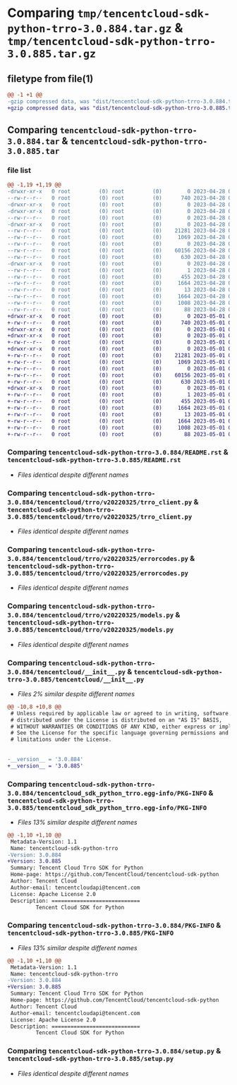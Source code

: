 # Comparing `tmp/tencentcloud-sdk-python-trro-3.0.884.tar.gz` & `tmp/tencentcloud-sdk-python-trro-3.0.885.tar.gz`

## filetype from file(1)

```diff
@@ -1 +1 @@
-gzip compressed data, was "dist/tencentcloud-sdk-python-trro-3.0.884.tar", last modified: Fri Apr 28 02:46:19 2023, max compression
+gzip compressed data, was "dist/tencentcloud-sdk-python-trro-3.0.885.tar", last modified: Mon May  1 00:57:58 2023, max compression
```

## Comparing `tencentcloud-sdk-python-trro-3.0.884.tar` & `tencentcloud-sdk-python-trro-3.0.885.tar`

### file list

```diff
@@ -1,19 +1,19 @@
-drwxr-xr-x   0 root         (0) root         (0)        0 2023-04-28 02:46:19.000000 tencentcloud-sdk-python-trro-3.0.884/
--rw-r--r--   0 root         (0) root         (0)      740 2023-04-28 02:46:19.000000 tencentcloud-sdk-python-trro-3.0.884/README.rst
-drwxr-xr-x   0 root         (0) root         (0)        0 2023-04-28 02:46:19.000000 tencentcloud-sdk-python-trro-3.0.884/tencentcloud/
-drwxr-xr-x   0 root         (0) root         (0)        0 2023-04-28 02:46:19.000000 tencentcloud-sdk-python-trro-3.0.884/tencentcloud/trro/
--rw-r--r--   0 root         (0) root         (0)        0 2023-04-28 02:46:19.000000 tencentcloud-sdk-python-trro-3.0.884/tencentcloud/trro/__init__.py
-drwxr-xr-x   0 root         (0) root         (0)        0 2023-04-28 02:46:19.000000 tencentcloud-sdk-python-trro-3.0.884/tencentcloud/trro/v20220325/
--rw-r--r--   0 root         (0) root         (0)    21281 2023-04-28 02:46:19.000000 tencentcloud-sdk-python-trro-3.0.884/tencentcloud/trro/v20220325/trro_client.py
--rw-r--r--   0 root         (0) root         (0)     1069 2023-04-28 02:46:19.000000 tencentcloud-sdk-python-trro-3.0.884/tencentcloud/trro/v20220325/errorcodes.py
--rw-r--r--   0 root         (0) root         (0)        0 2023-04-28 02:46:19.000000 tencentcloud-sdk-python-trro-3.0.884/tencentcloud/trro/v20220325/__init__.py
--rw-r--r--   0 root         (0) root         (0)    60156 2023-04-28 02:46:19.000000 tencentcloud-sdk-python-trro-3.0.884/tencentcloud/trro/v20220325/models.py
--rw-r--r--   0 root         (0) root         (0)      630 2023-04-28 02:46:19.000000 tencentcloud-sdk-python-trro-3.0.884/tencentcloud/__init__.py
-drwxr-xr-x   0 root         (0) root         (0)        0 2023-04-28 02:46:19.000000 tencentcloud-sdk-python-trro-3.0.884/tencentcloud_sdk_python_trro.egg-info/
--rw-r--r--   0 root         (0) root         (0)        1 2023-04-28 02:46:19.000000 tencentcloud-sdk-python-trro-3.0.884/tencentcloud_sdk_python_trro.egg-info/dependency_links.txt
--rw-r--r--   0 root         (0) root         (0)      455 2023-04-28 02:46:19.000000 tencentcloud-sdk-python-trro-3.0.884/tencentcloud_sdk_python_trro.egg-info/SOURCES.txt
--rw-r--r--   0 root         (0) root         (0)     1664 2023-04-28 02:46:19.000000 tencentcloud-sdk-python-trro-3.0.884/tencentcloud_sdk_python_trro.egg-info/PKG-INFO
--rw-r--r--   0 root         (0) root         (0)       13 2023-04-28 02:46:19.000000 tencentcloud-sdk-python-trro-3.0.884/tencentcloud_sdk_python_trro.egg-info/top_level.txt
--rw-r--r--   0 root         (0) root         (0)     1664 2023-04-28 02:46:19.000000 tencentcloud-sdk-python-trro-3.0.884/PKG-INFO
--rw-r--r--   0 root         (0) root         (0)     1008 2023-04-28 02:46:19.000000 tencentcloud-sdk-python-trro-3.0.884/setup.py
--rw-r--r--   0 root         (0) root         (0)       88 2023-04-28 02:46:19.000000 tencentcloud-sdk-python-trro-3.0.884/setup.cfg
+drwxr-xr-x   0 root         (0) root         (0)        0 2023-05-01 00:57:58.000000 tencentcloud-sdk-python-trro-3.0.885/
+-rw-r--r--   0 root         (0) root         (0)      740 2023-05-01 00:57:58.000000 tencentcloud-sdk-python-trro-3.0.885/README.rst
+drwxr-xr-x   0 root         (0) root         (0)        0 2023-05-01 00:57:58.000000 tencentcloud-sdk-python-trro-3.0.885/tencentcloud/
+drwxr-xr-x   0 root         (0) root         (0)        0 2023-05-01 00:57:58.000000 tencentcloud-sdk-python-trro-3.0.885/tencentcloud/trro/
+-rw-r--r--   0 root         (0) root         (0)        0 2023-05-01 00:57:58.000000 tencentcloud-sdk-python-trro-3.0.885/tencentcloud/trro/__init__.py
+drwxr-xr-x   0 root         (0) root         (0)        0 2023-05-01 00:57:58.000000 tencentcloud-sdk-python-trro-3.0.885/tencentcloud/trro/v20220325/
+-rw-r--r--   0 root         (0) root         (0)    21281 2023-05-01 00:57:58.000000 tencentcloud-sdk-python-trro-3.0.885/tencentcloud/trro/v20220325/trro_client.py
+-rw-r--r--   0 root         (0) root         (0)     1069 2023-05-01 00:57:58.000000 tencentcloud-sdk-python-trro-3.0.885/tencentcloud/trro/v20220325/errorcodes.py
+-rw-r--r--   0 root         (0) root         (0)        0 2023-05-01 00:57:58.000000 tencentcloud-sdk-python-trro-3.0.885/tencentcloud/trro/v20220325/__init__.py
+-rw-r--r--   0 root         (0) root         (0)    60156 2023-05-01 00:57:58.000000 tencentcloud-sdk-python-trro-3.0.885/tencentcloud/trro/v20220325/models.py
+-rw-r--r--   0 root         (0) root         (0)      630 2023-05-01 00:57:58.000000 tencentcloud-sdk-python-trro-3.0.885/tencentcloud/__init__.py
+drwxr-xr-x   0 root         (0) root         (0)        0 2023-05-01 00:57:58.000000 tencentcloud-sdk-python-trro-3.0.885/tencentcloud_sdk_python_trro.egg-info/
+-rw-r--r--   0 root         (0) root         (0)        1 2023-05-01 00:57:58.000000 tencentcloud-sdk-python-trro-3.0.885/tencentcloud_sdk_python_trro.egg-info/dependency_links.txt
+-rw-r--r--   0 root         (0) root         (0)      455 2023-05-01 00:57:58.000000 tencentcloud-sdk-python-trro-3.0.885/tencentcloud_sdk_python_trro.egg-info/SOURCES.txt
+-rw-r--r--   0 root         (0) root         (0)     1664 2023-05-01 00:57:58.000000 tencentcloud-sdk-python-trro-3.0.885/tencentcloud_sdk_python_trro.egg-info/PKG-INFO
+-rw-r--r--   0 root         (0) root         (0)       13 2023-05-01 00:57:58.000000 tencentcloud-sdk-python-trro-3.0.885/tencentcloud_sdk_python_trro.egg-info/top_level.txt
+-rw-r--r--   0 root         (0) root         (0)     1664 2023-05-01 00:57:58.000000 tencentcloud-sdk-python-trro-3.0.885/PKG-INFO
+-rw-r--r--   0 root         (0) root         (0)     1008 2023-05-01 00:57:58.000000 tencentcloud-sdk-python-trro-3.0.885/setup.py
+-rw-r--r--   0 root         (0) root         (0)       88 2023-05-01 00:57:58.000000 tencentcloud-sdk-python-trro-3.0.885/setup.cfg
```

### Comparing `tencentcloud-sdk-python-trro-3.0.884/README.rst` & `tencentcloud-sdk-python-trro-3.0.885/README.rst`

 * *Files identical despite different names*

### Comparing `tencentcloud-sdk-python-trro-3.0.884/tencentcloud/trro/v20220325/trro_client.py` & `tencentcloud-sdk-python-trro-3.0.885/tencentcloud/trro/v20220325/trro_client.py`

 * *Files identical despite different names*

### Comparing `tencentcloud-sdk-python-trro-3.0.884/tencentcloud/trro/v20220325/errorcodes.py` & `tencentcloud-sdk-python-trro-3.0.885/tencentcloud/trro/v20220325/errorcodes.py`

 * *Files identical despite different names*

### Comparing `tencentcloud-sdk-python-trro-3.0.884/tencentcloud/trro/v20220325/models.py` & `tencentcloud-sdk-python-trro-3.0.885/tencentcloud/trro/v20220325/models.py`

 * *Files identical despite different names*

### Comparing `tencentcloud-sdk-python-trro-3.0.884/tencentcloud/__init__.py` & `tencentcloud-sdk-python-trro-3.0.885/tencentcloud/__init__.py`

 * *Files 2% similar despite different names*

```diff
@@ -10,8 +10,8 @@
 # Unless required by applicable law or agreed to in writing, software
 # distributed under the License is distributed on an "AS IS" BASIS,
 # WITHOUT WARRANTIES OR CONDITIONS OF ANY KIND, either express or implied.
 # See the License for the specific language governing permissions and
 # limitations under the License.
 
 
-__version__ = '3.0.884'
+__version__ = '3.0.885'
```

### Comparing `tencentcloud-sdk-python-trro-3.0.884/tencentcloud_sdk_python_trro.egg-info/PKG-INFO` & `tencentcloud-sdk-python-trro-3.0.885/tencentcloud_sdk_python_trro.egg-info/PKG-INFO`

 * *Files 13% similar despite different names*

```diff
@@ -1,10 +1,10 @@
 Metadata-Version: 1.1
 Name: tencentcloud-sdk-python-trro
-Version: 3.0.884
+Version: 3.0.885
 Summary: Tencent Cloud Trro SDK for Python
 Home-page: https://github.com/TencentCloud/tencentcloud-sdk-python
 Author: Tencent Cloud
 Author-email: tencentcloudapi@tencent.com
 License: Apache License 2.0
 Description: ============================
         Tencent Cloud SDK for Python
```

### Comparing `tencentcloud-sdk-python-trro-3.0.884/PKG-INFO` & `tencentcloud-sdk-python-trro-3.0.885/PKG-INFO`

 * *Files 13% similar despite different names*

```diff
@@ -1,10 +1,10 @@
 Metadata-Version: 1.1
 Name: tencentcloud-sdk-python-trro
-Version: 3.0.884
+Version: 3.0.885
 Summary: Tencent Cloud Trro SDK for Python
 Home-page: https://github.com/TencentCloud/tencentcloud-sdk-python
 Author: Tencent Cloud
 Author-email: tencentcloudapi@tencent.com
 License: Apache License 2.0
 Description: ============================
         Tencent Cloud SDK for Python
```

### Comparing `tencentcloud-sdk-python-trro-3.0.884/setup.py` & `tencentcloud-sdk-python-trro-3.0.885/setup.py`

 * *Files identical despite different names*

